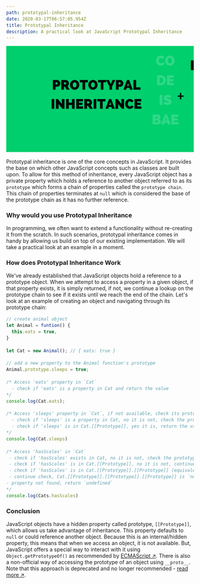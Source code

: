 ```yaml
---
path: prototypal-inheritance
date: 2020-03-17T06:57:05.954Z
title: Prototypal Inheritance
description: A practical look at JavaScript Prototypal Inheritance
---
```


![Prototypal inheritance Thumbnail](../../assets/prototypal-inheritance.png "Prototypal inheritance Banner")

Prototypal inheritance is one of the core concepts in JavaScript. It provides the base on which other JavaScript concepts such as classes are built upon.
To allow for this method of inheritance, every JavaScript object has a private property which holds a reference to another object referred to as its `prototype` which forms a chain of properties called the `prototype chain`.
This chain of properties terminates at `null` which is considered the base of the prototype chain as it has no further reference.

### Why would you use Prototypal Inheritance
In programming, we often want to extend a functionality without re-creating it from the scratch. In such scenarios, prototypal inheritance comes in handy by allowing us build on top of our existing implementation. We will take a practical look at an example in a moment.

### How does Prototypal Inheritance Work
We've already established that JavaScript objects hold a reference to a prototype object. When we attempt to access a property in a given object, if that property exists, it is simply returned, if not, we continue a lookup on the prototype chain 
to see if it exists until we reach the end of the chain. Let's look at an example of creating an object and navigating through its prototype chain:

```js
// create animal object
let Animal = funtion() {
  this.eats = true,
}

let Cat = new Animal(); // { eats: true }

// add a new property to the Animal function's prototype
Animal.prototype.sleeps = true;

/* Access 'eats' property in `Cat`
  - check if 'eats' is a property in Cat and return the value
*/
console.log(Cat.eats); 

/* Access 'sleeps' property in `Cat`, if not available, check its prototype
  - check if 'sleeps' is a property in Cat, no it is not, check the prototype
  - check if 'sleeps' is in Cat.[[Prototype]], yes it is, return the value
*/
console.log(Cat.sleeps)

/* Access 'hasScales' in `Cat`
 - check if 'hasScales' exists in Cat, no it is not, check the prototype
 - check if 'hasScales' is in Cat.[[Prototype]], no it is not, continue checking its prototype chain
 - check if 'hasScales' is in Cat.[[Prototype]].[[Prototype]] (equivalent to Object.prototype), not found
 - continue check, Cat.[[Prototype]].[[Prototype]].[[Prototype]] is `null`, terminates
- property not found, return `undefined`
*/
console.log(Cats.hasScales)
```

### Conclusion
JavaScript objects have a hidden property called prototype, `[[Prototype]]`, which allows us take advantage of inheritance. This property defaults to `null` or could reference another object.
Because this is an internal/hidden property, this means that when we access an object, it is not available. But, JavaScript offers a special way to interact with it using `Object.getPrototypeOf()` as recommended by <a href="https://tc39.es/ecma262/#sec-object.getprototypeof" target="_blank" rel="nofollow">ECMAScript ↗︎</a>. There is also a non-official way of accessing the prototype of an object using `__proto__`. Note that this approach is deprecated and no longer recommended - <a href="https://developer.mozilla.org/en-US/docs/Web/JavaScript/Reference/Global_Objects/Object/proto" target="_blank" rel="nofollow">read more ↗︎</a>.

